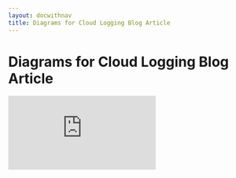 ```yaml
---
layout: docwithnav
title: Diagrams for Cloud Logging Blog Article
---
```

<!-- BEGIN MUNGE: UNVERSIONED_WARNING -->


<!-- END MUNGE: UNVERSIONED_WARNING -->

# Diagrams for Cloud Logging Blog Article


<!-- BEGIN MUNGE: IS_VERSIONED -->
<!-- TAG IS_VERSIONED -->
<!-- END MUNGE: IS_VERSIONED -->


<!-- BEGIN MUNGE: GENERATED_ANALYTICS -->
[![Analytics](https://kubernetes-site.appspot.com/UA-36037335-10/GitHub/examples/blog-logging/diagrams/README.md?pixel)]()
<!-- END MUNGE: GENERATED_ANALYTICS -->

